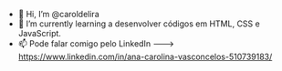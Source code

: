 - 👋 Hi, I’m @caroldelira
- 🌱 I’m currently learning  a  desenvolver códigos em HTML, CSS e JavaScript.
- 📫 Pode falar comigo pelo LinkedIn ---> https://www.linkedin.com/in/ana-carolina-vasconcelos-510739183/

<!---
caroldelira/caroldelira is a ✨ special ✨ repository because its `README.md` (this file) appears on your GitHub profile.
You can click the Preview link to take a look at your changes.
--->
